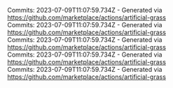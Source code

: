Commits: 2023-07-09T11:07:59.734Z - Generated via https://github.com/marketplace/actions/artificial-grass
<br>
Commits: 2023-07-09T11:07:59.734Z - Generated via https://github.com/marketplace/actions/artificial-grass
<br>
Commits: 2023-07-09T11:07:59.734Z - Generated via https://github.com/marketplace/actions/artificial-grass
<br>
Commits: 2023-07-09T11:07:59.734Z - Generated via https://github.com/marketplace/actions/artificial-grass
<br>
Commits: 2023-07-09T11:07:59.734Z - Generated via https://github.com/marketplace/actions/artificial-grass
<br>
